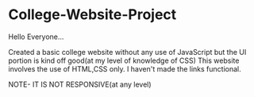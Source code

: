# College-Website-Project

Hello Everyone...

Created a basic college website without any use of JavaScript but the UI portion is kind off good(at my level of knowledge of CSS)
This website involves the use of HTML,CSS only.
I haven't made the links functional.



NOTE- IT IS NOT RESPONSIVE(at any level)
  
